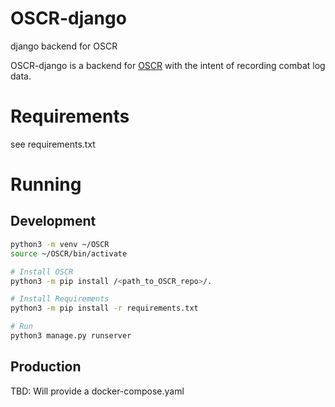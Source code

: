 # OSCR-django
django backend for OSCR

OSCR-django is a backend for [OSCR](https://github.com/STOCD/OSCR/tree/main) with the intent
of recording combat log data.

# Requirements
see requirements.txt

# Running
## Development
```bash
python3 -m venv ~/OSCR
source ~/OSCR/bin/activate

# Install OSCR
python3 -m pip install /<path_to_OSCR_repo>/.

# Install Requirements
python3 -m pip install -r requirements.txt

# Run
python3 manage.py runserver
```

## Production
TBD: Will provide a docker-compose.yaml
